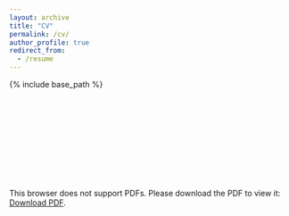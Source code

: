 ```yaml
---
layout: archive
title: "CV"
permalink: /cv/
author_profile: true
redirect_from:
  - /resume
---
```


{% include base_path %}

<object data="https://github.com/nhanph/nhanph.github.io/blob/master/files/NhanPham_CV_Oct2019.pdf" type="application/pdf" width="700px" height="700px">
    <embed src="https://github.com/nhanph/nhanph.github.io/blob/master/files/NhanPham_CV_Oct2019.pdf">
        <p>This browser does not support PDFs. Please download the PDF to view it: <a href="http://yoursite.com/the.pdf">Download PDF</a>.</p>
    </embed>
</object>
